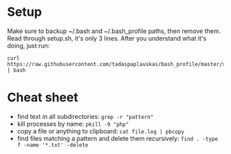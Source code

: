 # Setup

Make sure to backup ~/.bash and ~/.bash_profile paths, then remove them.
Read through setup.sh, it's only 3 lines. After you understand what it's doing, just run:
```
curl https://raw.githubusercontent.com/tadaspaplauskas/bash_profile/master/setup.sh | bash
```

# Cheat sheet

* find text in all subdirectories: `grep -r "pattern"`
* kill processes by name: `pkill -9 "php"`
* copy a file or anything to clipboard: `cat file.log | pbcopy`
* find files matching a pattern and delete them recursively: `find . -type f -name '*.txt' -delete`

